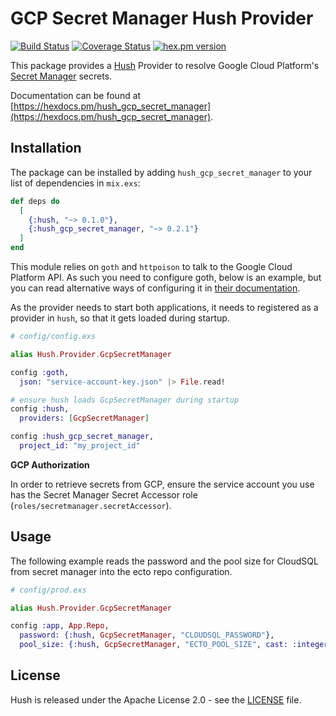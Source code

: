 # GCP Secret Manager Hush Provider

[![Build Status](https://github.com/gordalina/hush_gcp_secret_manager/workflows/ci/badge.svg)](https://github.com/gordalina/hush_gcp_secret_manager/actions?query=workflow%3A%22ci%22)
[![Coverage Status](https://coveralls.io/repos/gordalina/hush_gcp_secret_manager/badge.svg?branch=master)](https://coveralls.io/r/gordalina/hush_gcp_secret_manager?branch=master)
[![hex.pm version](https://img.shields.io/hexpm/v/hush_gcp_secret_manager.svg)](https://hex.pm/packages/hush_gcp_secret_manager)

This package provides a [Hush](https://github.com/gordalina/hush) Provider to resolve Google Cloud Platform's [Secret Manager](https://cloud.google.com/secret-manager) secrets.

Documentation can be found at [https://hexdocs.pm/hush_gcp_secret_manager](https://hexdocs.pm/hush_gcp_secret_manager).

## Installation

The package can be installed by adding `hush_gcp_secret_manager` to your list
of dependencies in `mix.exs`:

```elixir
def deps do
  [
    {:hush, "~> 0.1.0"},
    {:hush_gcp_secret_manager, "~> 0.2.1"}
  ]
end
```

This module relies on `goth` and `httpoison` to talk to the Google Cloud Platform API. As such you need to configure goth, below is an example, but you can read alternative ways of configuring it in [their documentation](https://github.com/peburrows/goth).

As the provider needs to start both applications, it needs to registered as a provider in `hush`, so that it gets loaded during startup.

```elixir
# config/config.exs

alias Hush.Provider.GcpSecretManager

config :goth,
  json: "service-account-key.json" |> File.read!

# ensure hush loads GcpSecretManager during startup
config :hush,
  providers: [GcpSecretManager]

config :hush_gcp_secret_manager,
  project_id: "my_project_id"
```

**GCP Authorization**

In order to retrieve secrets from GCP, ensure the service account you use has the Secret Manager Secret Accessor role (`roles/secretmanager.secretAccessor`).

## Usage

The following example reads the password and the pool size for CloudSQL from secret manager into the ecto repo configuration.

```elixir
# config/prod.exs

alias Hush.Provider.GcpSecretManager

config :app, App.Repo,
  password: {:hush, GcpSecretManager, "CLOUDSQL_PASSWORD"},
  pool_size: {:hush, GcpSecretManager, "ECTO_POOL_SIZE", cast: :integer, default: 10}
```

## License

Hush is released under the Apache License 2.0 - see the [LICENSE](LICENSE) file.
